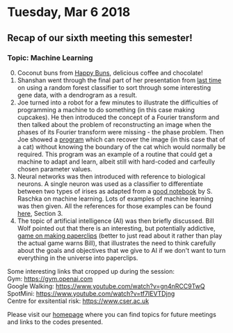 # Tuesday, Mar 6 2018

## Recap of our sixth meeting this semester! 
### Topic: Machine Learning
0. Coconut buns from [Happy Buns](http://goodfoodfinderaz.com/find-good-food/happy-buns-asian-bakery/), delicious coffee and chocolate!
1. Shanshan went through the final part of her presentation from [last time](https://github.com/prickly-pythons/prickly-pythons/blob/master/meeting-docs/2017_fall/121117_7_statistics.md) on using a random forest classifier to sort through some interesting gene data, with a dendrogram as a result.
2. Joe turned into a robot for a few minutes to illustrate the difficulties of programming a machine to do something (in this case making cupcakes).
He then introduced the concept of a Fourier transform and then talked about the problem of reconstructing an image when the phases of its Fourier transform were missing - the phase problem. Then Joe showed a [program](https://github.com/prickly-pythons/prickly-pythons/blob/master/code_from_meetings/research/phase_retrieval.ipynb) which can recover the image (in this case that of a cat) without knowing the boundary of the cat which would normally be required. This program was an example of a routine that could get a machine to adapt and learn, albeit still with hard-coded and carfeully chosen parameter values.
3. Neural networks was then introduced with reference to biological neurons. 
A single neuron was used as a classifier to differentiate between two types of irises as adapted from a [good notebook](https://github.com/rasbt/python-machine-learning-book/blob/master/code/ch02/ch02.ipynb) by S. Raschka on machine learning.
Lots of examples of machine learning was then given. All the references for those examples can be found [here](https://github.com/prickly-pythons/prickly-pythons/blob/master/code_from_meetings/machine_learning/Machine%20Learning.ipynb), Section 3.
4. The topic of artificial intelligence (AI) was then briefly discussed. 
Bill Wolf pointed out that there is an interesting, but potentially addictive, [game on making paperclips](https://en.wikipedia.org/wiki/Universal_Paperclips) (better to just read about it rather than play the actual game warns Bill), that illustrates the need to think carefully about the goals and objectives that we give to AI if we don't want to turn everything in the universe into paperclips.

Some interesting links that cropped up during the session:
<br>
Gym: https://gym.openai.com
<br>
Google Walking: https://www.youtube.com/watch?v=gn4nRCC9TwQ
<br>
SpotMini: https://www.youtube.com/watch?v=tf7IEVTDjng
<br>
Centre for exsitential risk:
https://www.cser.ac.uk


Please visit our [homepage](http://prickly-pythons.github.io) where you can find topics for future meetings and links to the codes presented.
